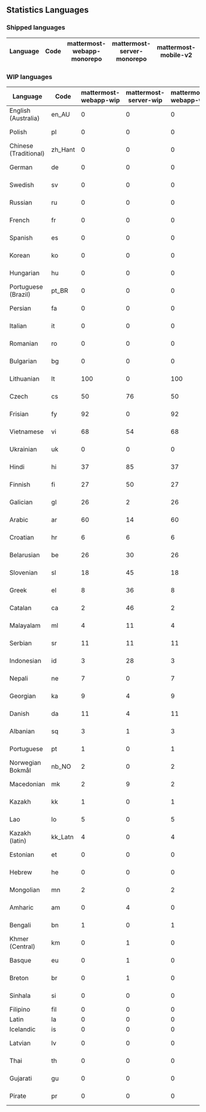 ## Statistics Languages ##
###  Shipped languages  ###
|Language|Code|mattermost-webapp-monorepo|mattermost-server-monorepo|mattermost-mobile-v2|mattermost-desktop|focalboard-webapp|playbooks-webapp|calls-webapp|Total|Last Modified|
|---|---|---|---|---|---|---|---|---|---|---|
###  WIP languages  ###
|Language|Code|mattermost-webapp-wip|mattermost-server-wip|mattermost-webapp-wip|Total|Last Modified|
|---|---|---|---|---|---|--|
|English (Australia)|en_AU| 0| 0| 0| 73|2023-06-06T07:55:12.773935Z|
|Polish|pl| 0| 0| 0| 73|2023-06-07T06:12:40.343016Z|
|Chinese (Traditional)|zh_Hant| 0| 0| 0| 73|2023-06-07T09:42:55.380260Z|
|German|de| 0| 0| 0| 72|2023-06-06T13:08:05.249975Z|
|Swedish|sv| 0| 0| 0| 71|2023-06-06T07:57:07.247194Z|
|Russian|ru| 0| 0| 0| 70|2023-06-06T15:13:45.080940Z|
|French|fr| 0| 0| 0| 59|2023-06-07T12:30:59.392497Z|
|Spanish|es| 0| 0| 0| 59|2023-06-06T07:55:21.458612Z|
|Korean|ko| 0| 0| 0| 58|2023-06-06T07:56:13.801461Z|
|Hungarian|hu| 0| 0| 0| 58|2023-06-06T07:55:47.915429Z|
|Portuguese (Brazil)|pt_BR| 0| 0| 0| 54|2023-06-06T07:56:40.409823Z|
|Persian|fa| 0| 0| 0| 50|2023-06-06T07:55:30.407745Z|
|Italian|it| 0| 0| 0| 50|2023-06-06T07:55:56.473678Z|
|Romanian|ro| 0| 0| 0| 49|2023-06-06T07:56:49.286129Z|
|Bulgarian|bg| 0| 0| 0| 47|2023-06-06T07:54:55.289308Z|
|Lithuanian|lt| 100| 0| 100| 46|2023-04-20T18:20:36.422339Z|
|Czech|cs| 50| 76| 50| 39|2023-06-06T08:13:18.754869Z|
|Frisian|fy| 92| 0| 92| 38|2023-03-30T14:04:28.368728Z|
|Vietnamese|vi| 68| 54| 68| 37|2023-06-07T11:00:46.991205Z|
|Ukrainian|uk| 0| 0| 0| 34|2023-06-06T07:57:24.957805Z|
|Hindi|hi| 37| 85| 37| 30|2023-03-30T14:04:54.856447Z|
|Finnish|fi| 27| 50| 27| 21|2023-03-30T14:04:14.936366Z|
|Galician|gl| 26| 2| 26| 21|2023-02-16T10:53:47.791156Z|
|Arabic|ar| 60| 14| 60| 20|2023-04-07T15:44:05.561803Z|
|Croatian|hr| 6| 6| 6| 17|2023-05-29T14:34:22.388149Z|
|Belarusian|be| 26| 30| 26| 17|2023-03-30T14:03:09.873427Z|
|Slovenian|sl| 18| 45| 18| 14|2023-04-06T20:14:58.767028Z|
|Greek|el| 8| 36| 8| 13|2023-03-30T14:03:55.229463Z|
|Catalan|ca| 2| 46| 2| 10|2023-02-22T22:19:51.633986Z|
|Malayalam|ml| 4| 11| 4| 10|2023-04-07T16:10:53.056996Z|
|Serbian|sr| 11| 11| 11| 8|2023-03-30T14:07:25.635161Z|
|Indonesian|id| 3| 28| 3| 8|2023-01-20T12:30:26.132977Z|
|Nepali|ne| 7| 0| 7| 7|2023-03-30T14:06:47.028356Z|
|Georgian|ka| 9| 4| 9| 6|2023-04-10T20:31:24.828471Z|
|Danish|da| 11| 4| 11| 5|2023-02-28T08:17:12.460986Z|
|Albanian|sq| 3| 1| 3| 5|2023-03-30T14:07:18.996586Z|
|Portuguese|pt| 1| 0| 1| 3|2023-05-26T13:13:24.949787Z|
|Norwegian Bokmål|nb_NO| 2| 0| 2| 3|2023-04-07T15:44:19.938225Z|
|Macedonian|mk| 2| 9| 2| 3|2023-05-05T04:29:07.020368Z|
|Kazakh|kk| 1| 0| 1| 2|2023-01-20T12:30:28.434837Z|
|Lao|lo| 5| 0| 5| 2|2023-01-28T03:29:57.636840Z|
|Kazakh (latin)|kk_Latn| 4| 0| 4| 1|2023-01-09T16:04:40.142668Z|
|Estonian|et| 0| 0| 0| 1|2022-06-16T11:17:55.844464Z|
|Hebrew|he| 0| 0| 0| 1|2023-01-20T12:30:24.610278Z|
|Mongolian|mn| 2| 0| 2| 1|2023-02-16T02:00:14.011643Z|
|Amharic|am| 0| 4| 0| 0|2020-07-04T19:22:35.416407Z|
|Bengali|bn| 1| 0| 1| 0|2022-06-18T00:07:36.707192Z|
|Khmer (Central)|km| 0| 1| 0| 0|2022-05-06T14:27:58.323957Z|
|Basque|eu| 0| 1| 0| 0|2021-06-22T14:46:44.626603Z|
|Breton|br| 0| 1| 0| 0|2022-10-20T14:33:30.929526Z|
|Sinhala|si| 0| 0| 0| 0|2022-10-24T11:26:43.423982Z|
|Filipino|fil| 0| 0| 0| 0||
|Latin|la| 0| 0| 0| 0||
|Icelandic|is| 0| 0| 0| 0||
|Latvian|lv| 0| 0| 0| 0|2022-12-17T23:24:22.390841Z|
|Thai|th| 0| 0| 0| 0|2022-05-03T14:48:59.991556Z|
|Gujarati|gu| 0| 0| 0| 0|2021-09-27T12:12:04.194601Z|
|Pirate|pr| 0| 0| 0| 0|2022-06-28T08:46:29.046651Z|
